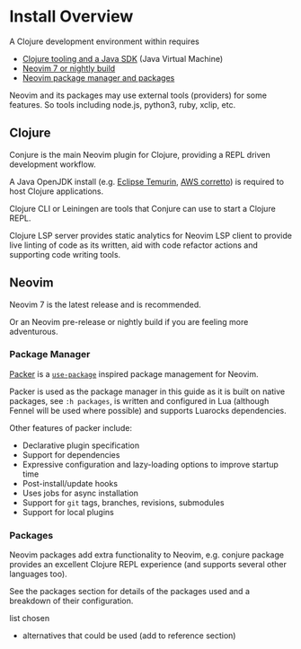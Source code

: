 # Install Overview

A Clojure development environment within requires

* [Clojure tooling and a Java SDK](clojure.md) (Java Virtual Machine)
* [Neovim 7 or nightly build](neovim.md)
* [Neovim package manager and packages](packages/index.md)

Neovim and its packages may use external tools (providers) for some features.  So tools including node.js, python3, ruby, xclip, etc.


## Clojure

Conjure is the main Neovim plugin for Clojure, providing a REPL driven development workflow.

A Java OpenJDK install (e.g. [Eclipse Temurin](https://adoptium.net/), [AWS corretto](https://aws.amazon.com/corretto/)) is required to host Clojure applications.

Clojure CLI or Leiningen are tools that Conjure can use to start a Clojure REPL.

Clojure LSP server provides static analytics for Neovim LSP client to provide live linting of code as its written, aid with code refactor actions and supporting code writing tools.


## Neovim

Neovim 7 is the latest release and is recommended.

Or an Neovim pre-release or nightly build if you are feeling more adventurous.



### Package Manager

[Packer](https://github.com/wbthomason/packer.nvim) is a [`use-package`](https://github.com/jwiegley/use-package) inspired package management for Neovim.

Packer is used as the package manager in this guide as it is built on native packages, see `:h packages`, is written and configured in Lua (although Fennel will be used where possible) and supports Luarocks dependencies.

Other features of packer include:

- Declarative plugin specification
- Support for dependencies
- Expressive configuration and lazy-loading options to improve startup time
- Post-install/update hooks
- Uses jobs for async installation
- Support for `git` tags, branches, revisions, submodules
- Support for local plugins

<!-- TODO: > See the package manager comparison in reference section  -->


### Packages

Neovim packages add extra functionality to Neovim, e.g. conjure package provides an excellent Clojure REPL experience (and supports several other languages too).

See the packages section for details of the packages used and a breakdown of their configuration.

 list chosen
- alternatives that could be used (add to reference section)
